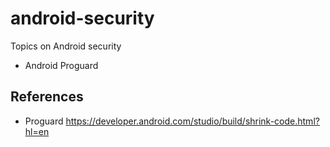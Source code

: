 # android-security
Topics on Android security

* Android Proguard


## References

* Proguard https://developer.android.com/studio/build/shrink-code.html?hl=en
